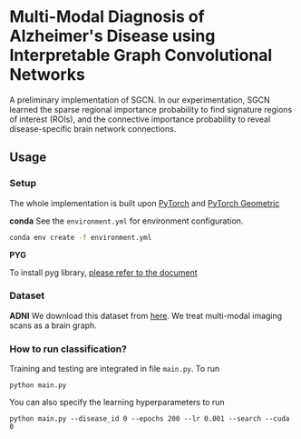 # Multi-Modal Diagnosis of Alzheimer's Disease using Interpretable Graph Convolutional Networks
 A preliminary implementation of SGCN. In our experimentation, SGCN learned the sparse regional importance probability to find signature regions of interest (ROIs), and the connective importance probability to reveal disease-specific brain network connections.

## Usage
### Setup
The whole implementation is built upon [PyTorch](https://pytorch.org) and [PyTorch Geometric](https://pytorch-geometric.readthedocs.io/en/latest/)

**conda**
See the `environment.yml` for environment configuration. 
```bash
conda env create -f environment.yml
```
**PYG**

To install pyg library, [please refer to the document](https://pytorch-geometric.readthedocs.io/en/latest/notes/installation.html)

### Dataset 
**ADNI**
We download this dataset from [here](https://adni.loni.usc.edu/data-samples/access-data/).
We treat multi-modal imaging scans as a brain graph.

### How to run classification?
Training and testing are integrated in file `main.py`. To run
```
python main.py 
```
You can also specify the learning hyperparameters to run
```
python main.py --disease_id 0 --epochs 200 --lr 0.001 --search --cuda 0
```
